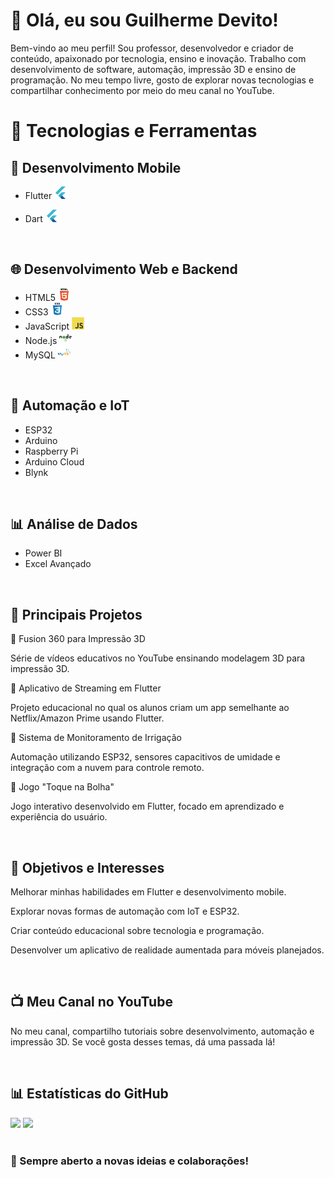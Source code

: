 # 👋 Olá, eu sou Guilherme Devito!

Bem-vindo ao meu perfil! Sou professor, desenvolvedor e criador de conteúdo, apaixonado por tecnologia, ensino e inovação. Trabalho com desenvolvimento de software, automação, impressão 3D e ensino de programação. No meu tempo livre, gosto de explorar novas tecnologias e compartilhar conhecimento por meio do meu canal no YouTube.

# 🚀 Tecnologias e Ferramentas


<h2>📱 Desenvolvimento Mobile</h2>

- Flutter  <img src="https://github.com/devicons/devicon/blob/master/icons/flutter/flutter-original.svg" width=20 height=20/>

- Dart  <img src="https://github.com/devicons/devicon/blob/master/icons/flutter/flutter-original.svg" width=20 height=20/>
<br>
<h2>🌐 Desenvolvimento Web e Backend</h2>

- HTML5 <img src="https://github.com/devicons/devicon/blob/master/icons/html5/html5-original-wordmark.svg" width=20 height=20/>
- CSS3 <img src="https://github.com/devicons/devicon/blob/master/icons/css3/css3-original-wordmark.svg" width=20 height=20/>
- JavaScript <img src="https://github.com/devicons/devicon/blob/master/icons/javascript/javascript-original.svg" width=20 height=20/>
- Node.js <img src="https://github.com/devicons/devicon/blob/master/icons/nodejs/nodejs-original-wordmark.svg" width=20 height=20/>
- MySQL <img src="https://github.com/devicons/devicon/blob/master/icons/mysql/mysql-original-wordmark.svg" width=20 height=20/>
<br>
<h2>🔌 Automação e IoT</h2>

- ESP32
- Arduino
- Raspberry Pi
- Arduino Cloud
- Blynk
<br>
  <h2>📊 Análise de Dados</h2>

- Power BI
- Excel Avançado

<br>
<h2>📌 Principais Projetos</h2>

🔹 Fusion 360 para Impressão 3D

Série de vídeos educativos no YouTube ensinando modelagem 3D para impressão 3D.

🔹 Aplicativo de Streaming em Flutter

Projeto educacional no qual os alunos criam um app semelhante ao Netflix/Amazon Prime usando Flutter.

🔹 Sistema de Monitoramento de Irrigação

Automação utilizando ESP32, sensores capacitivos de umidade e integração com a nuvem para controle remoto.

🔹 Jogo "Toque na Bolha"

Jogo interativo desenvolvido em Flutter, focado em aprendizado e experiência do usuário.

<br>

<h2>🎯 Objetivos e Interesses</h2>

Melhorar minhas habilidades em Flutter e desenvolvimento mobile.

Explorar novas formas de automação com IoT e ESP32.

Criar conteúdo educacional sobre tecnologia e programação.

Desenvolver um aplicativo de realidade aumentada para móveis planejados.

<br>

<h2>📺 Meu Canal no YouTube</h2>


No meu canal, compartilho tutoriais sobre desenvolvimento, automação e impressão 3D. Se você gosta desses temas, dá uma passada lá!

<br>

<h2>📊 Estatísticas do GitHub</h2>
<div align = "left">
<img height = "250em" src="https://github-readme-stats.vercel.app/api/top-langs/?username=Devito552&show_icons=true&theme=bear&count_private=true"/>
<img height = "250em" src="https://github-readme-stats.vercel.app/api?username=Devito552&show_icons=true&show_icons=true&theme=bear&count_private=true" />
</div>

<br>

<h3>🔹 Sempre aberto a novas ideias e colaborações!</h3>



